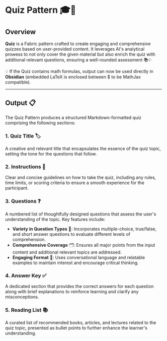 # Quiz Pattern 🎓📝

## Overview

**Quiz** is a Fabric pattern crafted to create engaging and comprehensive quizzes based on user-provided content. It leverages AI's analytical prowess to not only cover the given material but also enrich the quiz with additional relevant questions, ensuring a well-rounded assessment 📚✨

💡 If the Quiz contains math formulas, output can now be used directly in **Obsidian** (embedded LaTeX is enclosed between $ to be MathJax compatible).

---

## Output 📋

The Quiz Pattern produces a structured Markdown-formatted quiz comprising the following sections:

### **1. Quiz Title** 🏷️
A creative and relevant title that encapsulates the essence of the quiz topic, setting the tone for the questions that follow.

### **2. Instructions** 📖
Clear and concise guidelines on how to take the quiz, including any rules, time limits, or scoring criteria to ensure a smooth experience for the participant.

### **3. Questions** ❓
A numbered list of thoughtfully designed questions that assess the user's understanding of the topic. Key features include:

- **Variety in Question Types** 🎯: Incorporates multiple-choice, true/false, and short answer questions to evaluate different levels of comprehension.
- **Comprehensive Coverage** 🗂️: Ensures all major points from the input content and additional relevant topics are addressed.
- **Engaging Format** 🌟: Uses conversational language and relatable examples to maintain interest and encourage critical thinking.

### **4. Answer Key** ✅
A dedicated section that provides the correct answers for each question along with brief explanations to reinforce learning and clarify any misconceptions.

### **5. Reading List** 📚
A curated list of recommended books, articles, and lectures related to the quiz topic, presented as bullet points to further enhance the learner's understanding.
